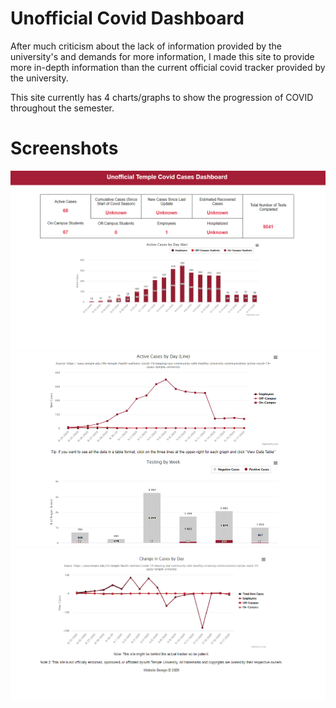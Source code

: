 # Unofficial Covid Dashboard
After much criticism about the lack of information provided by the university's and demands for more information, I made this site to provide more in-depth information than the current official covid tracker provided by the university. 

This site currently has 4 charts/graphs to show the progression of COVID throughout the semester.

# Screenshots
![First Screenshot of Webpage (Bar chart)](screenshots/dashboardscreenshot1.png)
![Second Screenshot of Webpage (Line Chart)](screenshots/dashboardscreenshot2.png)
![First Screenshot of Webpage (Change in cases chart)](screenshots/dashboardscreenshot3.png)
